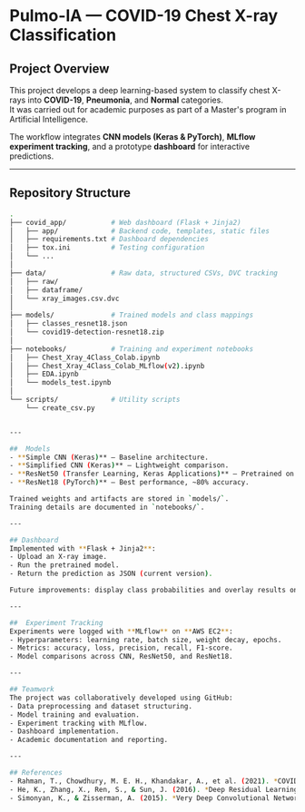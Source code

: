 # Pulmo-IA — COVID-19 Chest X-ray Classification

##  Project Overview
This project develops a deep learning-based system to classify chest X-rays into **COVID-19**, **Pneumonia**, and **Normal** categories.  
It was carried out for academic purposes as part of a Master's program in Artificial Intelligence.

The workflow integrates **CNN models (Keras & PyTorch)**, **MLflow experiment tracking**, and a prototype **dashboard** for interactive predictions.

---

##  Repository Structure

```bash
.
├── covid_app/           # Web dashboard (Flask + Jinja2)
│   ├── app/             # Backend code, templates, static files
│   ├── requirements.txt # Dashboard dependencies
│   ├── tox.ini          # Testing configuration
│   └── ...
│
├── data/                # Raw data, structured CSVs, DVC tracking
│   ├── raw/             
│   ├── dataframe/
│   └── xray_images.csv.dvc
│
├── models/              # Trained models and class mappings
│   ├── classes_resnet18.json
│   └── covid19-detection-resnet18.zip
│
├── notebooks/           # Training and experiment notebooks
│   ├── Chest_Xray_4Class_Colab.ipynb
│   ├── Chest_Xray_4Class_Colab_MLflow(v2).ipynb
│   ├── EDA.ipynb
│   └── models_test.ipynb
│
└── scripts/             # Utility scripts
    └── create_csv.py


---

##  Models
- **Simple CNN (Keras)** — Baseline architecture.  
- **Simplified CNN (Keras)** — Lightweight comparison.  
- **ResNet50 (Transfer Learning, Keras Applications)** — Pretrained on ImageNet.  
- **ResNet18 (PyTorch)** — Best performance, ~80% accuracy.  

Trained weights and artifacts are stored in `models/`.  
Training details are documented in `notebooks/`.  

---

## Dashboard
Implemented with **Flask + Jinja2**:
- Upload an X-ray image.  
- Run the pretrained model.  
- Return the prediction as JSON (current version).  

Future improvements: display class probabilities and overlay results on the uploaded image.

---

##  Experiment Tracking
Experiments were logged with **MLflow** on **AWS EC2**:
- Hyperparameters: learning rate, batch size, weight decay, epochs.  
- Metrics: accuracy, loss, precision, recall, F1-score.  
- Model comparisons across CNN, ResNet50, and ResNet18.  

---

## Teamwork
The project was collaboratively developed using GitHub:
- Data preprocessing and dataset structuring.  
- Model training and evaluation.  
- Experiment tracking with MLflow.  
- Dashboard implementation.  
- Academic documentation and reporting.  

---

## References
- Rahman, T., Chowdhury, M. E. H., Khandakar, A., et al. (2021). *COVID-19 radiography database*. arXiv:2105.10971.  
- He, K., Zhang, X., Ren, S., & Sun, J. (2016). *Deep Residual Learning for Image Recognition*. CVPR.  
- Simonyan, K., & Zisserman, A. (2015). *Very Deep Convolutional Networks for Large-Scale Image Recognition*. ICLR.  
